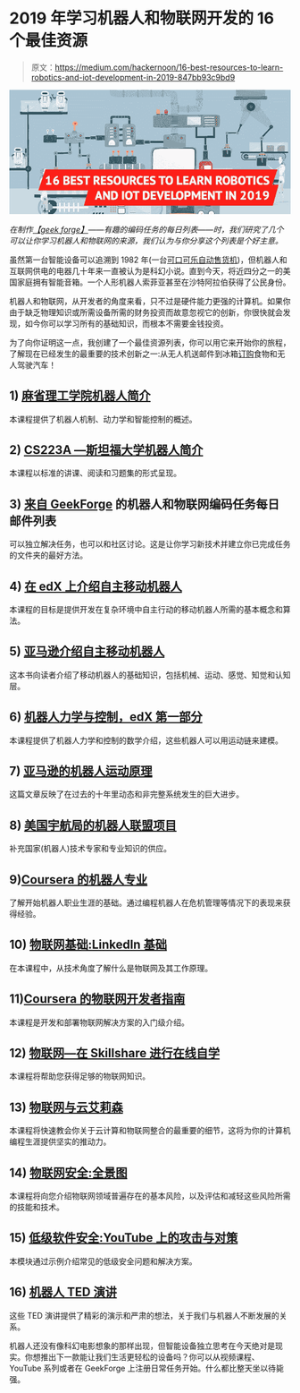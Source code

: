 # 2019 年学习机器人和物联网开发的 16 个最佳资源

> 原文：<https://medium.com/hackernoon/16-best-resources-to-learn-robotics-and-iot-development-in-2019-847bb93c9bd9>

![](img/43759dd58631c92eae51bf7899c1a759.png)

*在制作*[*【geek forge】*](https://geekforge.io/)*——有趣的编码任务的每日列表——时，我们研究了几个可以让你学习机器人和物联网的来源，我们认为与你分享这个列表是个好主意。*

虽然第一台智能设备可以追溯到 1982 年(一台[可口可乐自动售货机](https://thefutureofsmart.wordpress.com/2014/10/04/the-first-iot-device-a-coke-machine/))，但机器人和互联网供电的电器几十年来一直被认为是科幻小说。直到今天，将近四分之一的美国家庭拥有智能音箱。一个人形机器人索菲亚甚至在沙特阿拉伯获得了公民身份。

机器人和物联网，从开发者的角度来看，只不过是硬件能力更强的计算机。如果你由于缺乏物理知识或所需设备所需的财务投资而故意忽视它的创新，你很快就会发现，如今你可以学习所有的基础知识，而根本不需要金钱投资。

为了向你证明这一点，我创建了一个最佳资源列表，你可以用它来开始你的旅程，了解现在已经发生的最重要的技术创新之一:从无人机送邮件到冰箱[订购](https://www.theverge.com/2016/1/5/10708380/samsung-family-hub-fridge-mastercard-app-groceries-ces-2016)食物和无人驾驶汽车！

## 1) [麻省理工学院机器人简介](https://ocw.mit.edu/courses/mechanical-engineering/2-12-introduction-to-robotics-fall-2005/)

本课程提供了机器人机制、动力学和智能控制的概述。

## 2) [CS223A —斯坦福大学机器人简介](https://see.stanford.edu/Course/CS223A)

本课程以标准的讲课、阅读和习题集的形式呈现。

## 3) [来自 GeekForge](https://geekforge.io/) 的机器人和物联网编码任务每日邮件列表

可以独立解决任务，也可以和社区讨论。这是让你学习新技术并建立你已完成任务的文件夹的最好方法。

## 4) [在 edX 上介绍自主移动机器人](https://courses.edx.org/courses/course-v1:ETHx+AMRx+1T2015/5b151c51e8bf47c29d97f8a12369df17/)

本课程的目标是提供开发在复杂环境中自主行动的移动机器人所需的基本概念和算法。

## 5) [亚马逊介绍自主移动机器人](https://www.amazon.com/Introduction-Autonomous-Mobile-Intelligent-Robotics/dp/0262015358/)

这本书向读者介绍了移动机器人的基础知识，包括机械、运动、感觉、知觉和认知层。

## 6) [机器人力学与控制，edX 第一部分](https://www.edx.org/course/robot-mechanics-control-part-i-snux-snu446-345-1x)

本课程提供了机器人力学和控制的数学介绍，这些机器人可以用运动链来建模。

## 7) [亚马逊的机器人运动原理](https://www.amazon.com/Principles-Robot-Motion-Implementations-Intelligent/dp/0262033275)

这篇文章反映了在过去的十年里动态和非完整系统发生的巨大进步。

## 8) [美国宇航局的机器人联盟项目](https://robotics.nasa.gov/links/resources.php)

补充国家(机器人)技术专家和专业知识的供应。

## 9)[Coursera 的机器人专业](https://www.coursera.org/specializations/robotics)

了解开始机器人职业生涯的基础。通过编程机器人在危机管理等情况下的表现来获得经验。

## 10) [物联网基础:LinkedIn 基础](https://www.linkedin.com/learning/iot-foundations-fundamentals)

在本课程中，从技术角度了解什么是物联网及其工作原理。

## 11)[Coursera 的物联网开发者指南](https://www.coursera.org/learn/developer-iot)

本课程是开发和部署物联网解决方案的入门级介绍。

## 12) [物联网—在 Skillshare 进行在线自学](https://www.skillshare.com/classes/Internet-of-Things-Online-Self-Learning/2060012399)

本课程将帮助您获得足够的物联网知识。

## 13) [物联网与云艾莉森](https://alison.com/course/internet-of-things-and-the-cloud)

本课程将快速教会你关于云计算和物联网整合的最重要的细节，这将为你的计算机编程生涯提供坚实的推动力。

## 14) [物联网安全:全景图](https://www.pluralsight.com/courses/security-internet-of-things-big-picture)

本课程将向您介绍物联网领域普遍存在的基本风险，以及评估和减轻这些风险所需的技能和技术。

## 15) [低级软件安全:YouTube 上的攻击与对策](https://www.youtube.com/watch?v=ZLZkf8FVcsU)

本模块通过示例介绍常见的低级安全问题和解决方案。

## 16) [机器人 TED 演讲](https://www.ted.com/topics/robots)

这些 TED 演讲提供了精彩的演示和严肃的想法，关于我们与机器人不断发展的关系。

机器人还没有像科幻电影想象的那样出现，但智能设备独立思考在今天绝对是现实。你想推出下一款能让我们生活更轻松的设备吗？你可以从视频课程、YouTube 系列或者在 GeekForge 上注册日常任务开始。什么都比整天坐以待毙强。